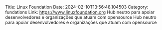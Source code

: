 Title: Linux Foundation
Date: 2024-02-10T13:56:48.104503
Category: fundations
Link: https://www.linuxfoundation.org
Hub neutro para apoiar desenvolvedores e organizações que atuam com opensource
Hub neutro para apoiar desenvolvedores e organizações que atuam com opensource
